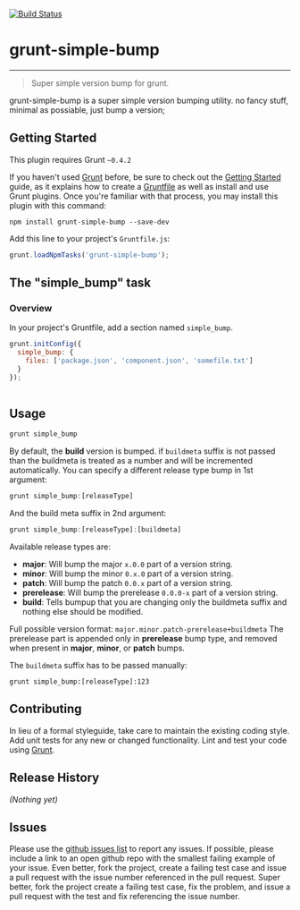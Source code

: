 [![Build Status](https://travis-ci.org/xl8/grunt-simple-bump.png?branch=master)](https://travis-ci.org/xl8/grunt-simple-bump)

# grunt-simple-bump
-------------------------------

> Super simple version bump for grunt.

grunt-simple-bump is a super simple version bumping utility. no fancy stuff, minimal as possiable, just bump a version;


## Getting Started
This plugin requires Grunt `~0.4.2`

If you haven't used [Grunt](http://gruntjs.com/) before, be sure to check out the [Getting Started](http://gruntjs.com/getting-started) guide, as it explains how to create a [Gruntfile](http://gruntjs.com/sample-gruntfile) as well as install and use Grunt plugins. Once you're familiar with that process, you may install this plugin with this command:

```shell
npm install grunt-simple-bump --save-dev
```

Add this line to your project's `Gruntfile.js`:

```js
grunt.loadNpmTasks('grunt-simple-bump');
```

## The "simple_bump" task

### Overview
In your project's Gruntfile, add a section named `simple_bump`.

```js
grunt.initConfig({
  simple_bump: {
    files: ['package.json', 'component.json', 'somefile.txt']
  }
});
    
```

## Usage

```js
grunt simple_bump
```
By default, the **build** version is bumped. if `buildmeta` suffix is not passed than the buildmeta is treated as a number and will be incremented automatically. 
You can specify a different release type bump in 1st argument:
```js
grunt simple_bump:[releaseType]
```
And the build meta suffix in 2nd argument:
```js
grunt simple_bump:[releaseType]:[buildmeta]
```
Available release types are:

- **major**: Will bump the major `x.0.0` part of a version string.
- **minor**: Will bump the minor `0.x.0` part of a version string.
- **patch**: Will bump the patch `0.0.x` part of a version string.
- **prerelease**: Will bump the prerelease `0.0.0-x` part of a version string.
- **build**: Tells bumpup that you are changing only the buildmeta suffix and nothing else should be modified.


Full possible version format: `major.minor.patch-prerelease+buildmeta`
The prerelease part is appended only in **prerelease** bump type, and removed when present in **major**, **minor**, or **patch** bumps.

The `buildmeta` suffix has to be passed manually:
```shell
grunt simple_bump:[releaseType]:123
```

## Contributing
In lieu of a formal styleguide, take care to maintain the existing coding style. Add unit tests for any new or changed functionality. Lint and test your code using [Grunt](http://gruntjs.com/).

## Release History
_(Nothing yet)_

## Issues
Please use the [github issues list](https://github.com/xl8/grunt-coffeelinter/issues) to report any issues. If possible, please include a link to an open github repo with the smallest failing example of your issue. Even better, fork the project, create a failing test case and issue a pull request with the issue number referenced in the pull request. Super better, fork the project create a failing test case, fix the problem, and issue a pull request with the test and fix referencing the issue number. 

